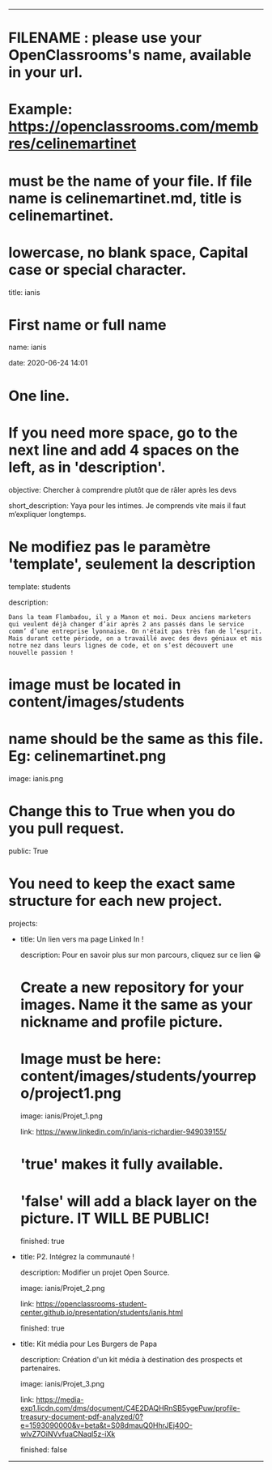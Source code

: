 ---


# FILENAME : please use your OpenClassrooms's name, available in your url.

# Example: https://openclassrooms.com/membres/celinemartinet

# must be the name of your file. If file name is celinemartinet.md, title is celinemartinet.

# lowercase, no blank space, Capital case or special character.

title: ianis


# First name or full name

name: ianis

date: 2020-06-24 14:01


# One line.

# If you need more space, go to the next line and add 4 spaces on the left, as in 'description'.

objective: Chercher à comprendre plutôt que de râler après les devs

short_description: Yaya pour les intimes. Je comprends vite mais il faut m’expliquer longtemps.


# Ne modifiez pas le paramètre 'template', seulement la description

template: students

description:

    Dans la team Flambadou, il y a Manon et moi. Deux anciens marketers qui veulent déjà changer d’air après 2 ans passés dans le service comm’ d’une entreprise lyonnaise. On n'était pas très fan de l’esprit. Mais durant cette période, on a travaillé avec des devs géniaux et mis notre nez dans leurs lignes de code, et on s’est découvert une nouvelle passion !


# image must be located in content/images/students

# name should be the same as this file. Eg: celinemartinet.png

image: ianis.png


# Change this to True when you do you pull request.

public: True


# You need to keep the exact same structure for each new project.

projects:

  - title: Un lien vers ma page Linked In !

    description: Pour en savoir plus sur mon parcours, cliquez sur ce lien 😀

    # Create a new repository for your images. Name it the same as your nickname and profile picture.

    # Image must be here: content/images/students/yourrepo/project1.png

    image: ianis/Projet_1.png

    link: https://www.linkedin.com/in/ianis-richardier-949039155/

    # 'true' makes it fully available.

    # 'false' will add a black layer on the picture. IT WILL BE PUBLIC!

    finished: true

  - title: P2. Intégrez la communauté !

    description: Modifier un projet Open Source.

    image: ianis/Projet_2.png

    link: https://openclassrooms-student-center.github.io/presentation/students/ianis.html

    finished: true

  - title: Kit média pour Les Burgers de Papa

    description: Création d'un kit média à destination des prospects et partenaires.

    image: ianis/Projet_3.png

    link: https://media-exp1.licdn.com/dms/document/C4E2DAQHRnSB5ygePuw/profile-treasury-document-pdf-analyzed/0?e=1593090000&v=beta&t=S08dmauQ0HhrJEj40O-wlvZ7OiNVvfuaCNaql5z-iXk

    finished: false

---